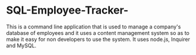 # SQL-Employee-Tracker-
This is a command line application that is used to manage a company's
database of employees and it uses a content management system so as to
make it easy for non developers to use the system.
It uses node.js, Inquirer and MySQL.
